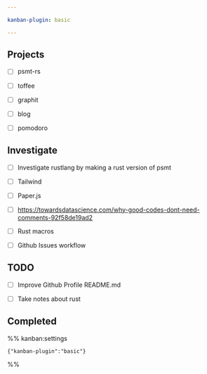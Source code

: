 ```yaml
---

kanban-plugin: basic

---
```


## Projects

- [ ] psmt-rs
- [ ] toffee
- [ ] graphit
- [ ] blog
- [ ] pomodoro


## Investigate

- [ ] Investigate rustlang by making a rust version of psmt
- [ ] Tailwind
- [ ] Paper.js
- [ ] https://towardsdatascience.com/why-good-codes-dont-need-comments-92f58de19ad2
- [ ] Rust macros
- [ ] Github Issues workflow


## TODO

- [ ] Improve Github Profile README.md
- [ ] Take notes about rust


## Completed





%% kanban:settings
```
{"kanban-plugin":"basic"}
```
%%